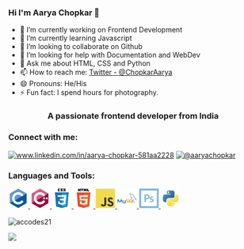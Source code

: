 ### Hi I'm Aarya Chopkar 👋

- 🔭 I’m currently working on Frontend Development
- 🌱 I’m currently learning Javascript
- 👯 I’m looking to collaborate on Github
- 🤔 I’m looking for help with Documentation and WebDev
- 💬 Ask me about HTML, CSS and Python 
- 📫 How to reach me: [Twitter - @ChopkarAarya](https://twitter.com/ChopkarAarya)
- 😄 Pronouns: He/His
- ⚡ Fun fact: I spend hours for photography.


<h3 align="center">A passionate frontend developer from India</h3>

<h3 align="left">Connect with me:</h3>
<p align="left">
<a href="https://www.linkedin.com/in/aarya-chopkar-581aa2228/" target="blank"><img align="center" src="https://raw.githubusercontent.com/rahuldkjain/github-profile-readme-generator/master/src/images/icons/Social/linked-in-alt.svg" alt="www.linkedin.com/in/aarya-chopkar-581aa2228" height="30" width="40" /></a>
<a href="https://www.hackerrank.com/@aaryachopkar" target="blank"><img align="center" src="https://raw.githubusercontent.com/rahuldkjain/github-profile-readme-generator/master/src/images/icons/Social/hackerrank.svg" alt="@aaryachopkar" height="30" width="40" /></a>
</p>

<h3 align="left">Languages and Tools:</h3>
<p align="left"> <a href="https://www.cprogramming.com/" target="_blank" rel="noreferrer"> <img src="https://raw.githubusercontent.com/devicons/devicon/master/icons/c/c-original.svg" alt="c" width="40" height="40"/> </a> <a href="https://www.w3schools.com/cpp/" target="_blank" rel="noreferrer"> <img src="https://raw.githubusercontent.com/devicons/devicon/master/icons/cplusplus/cplusplus-original.svg" alt="cplusplus" width="40" height="40"/> </a> <a href="https://www.w3schools.com/css/" target="_blank" rel="noreferrer"> <img src="https://raw.githubusercontent.com/devicons/devicon/master/icons/css3/css3-original-wordmark.svg" alt="css3" width="40" height="40"/> </a> <a href="https://www.w3.org/html/" target="_blank" rel="noreferrer"> <img src="https://raw.githubusercontent.com/devicons/devicon/master/icons/html5/html5-original-wordmark.svg" alt="html5" width="40" height="40"/> </a> <a href="https://developer.mozilla.org/en-US/docs/Web/JavaScript" target="_blank" rel="noreferrer"> <img src="https://raw.githubusercontent.com/devicons/devicon/master/icons/javascript/javascript-original.svg" alt="javascript" width="40" height="40"/> </a> <a href="https://www.mysql.com/" target="_blank" rel="noreferrer"> <img src="https://raw.githubusercontent.com/devicons/devicon/master/icons/mysql/mysql-original-wordmark.svg" alt="mysql" width="40" height="40"/> </a> <a href="https://www.photoshop.com/en" target="_blank" rel="noreferrer"> <img src="https://raw.githubusercontent.com/devicons/devicon/master/icons/photoshop/photoshop-line.svg" alt="photoshop" width="40" height="40"/> </a> <a href="https://www.python.org" target="_blank" rel="noreferrer"> <img src="https://raw.githubusercontent.com/devicons/devicon/master/icons/python/python-original.svg" alt="python" width="40" height="40"/> </a> </p>

<p><img align="center" src="https://github-readme-stats.vercel.app/api/top-langs?username=accodes21&show_icons=true&locale=en&layout=compact" alt="accodes21" /></p>



<img src="https://github-readme-stats.vercel.app/api?username=accodes21&&show_icons=true&title_color=ffffff&icon_color=bb2acf&text_color=daf7dc&bg_color=191919">
